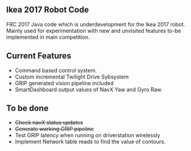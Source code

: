## Ikea 2017 Robot Code

FRC 2017 Java code which is underdevelopment for the Ikea 2017 robot. Mainly used for experimentation with new and unvisited features to-be implemented in main competition. 

## Current Features

- Command based control system.
- Custom incremental Twilight Drive Sybsystem
- GRIP generated vision pipeline included
- SmartDashboard output values of NavX Yaw and Gyro Raw.

## To be done

- ~~Check navX status updates~~
- ~~Generate working GRIP pipeline~~
- Test GRIP latency when running on driverstation wirelessly
- Implement Network table reads to find the value of contours.


